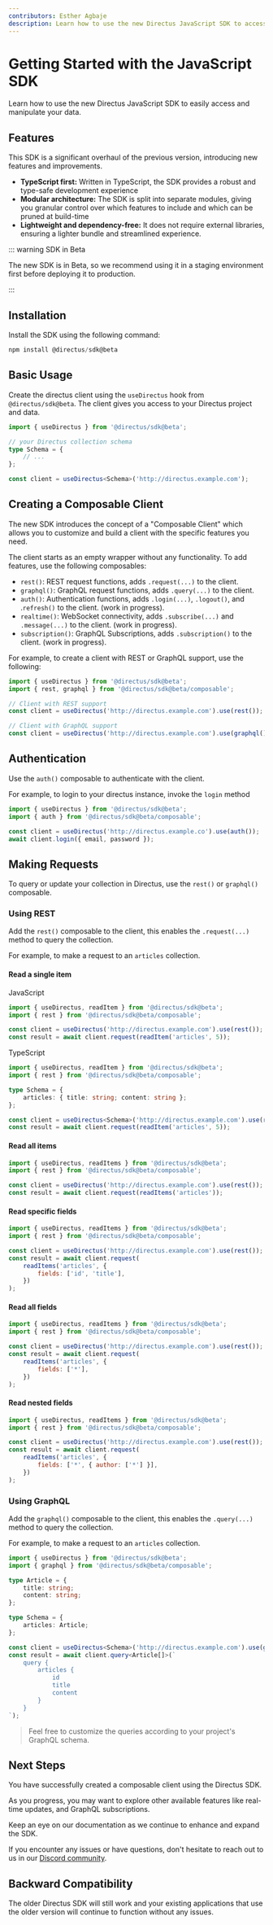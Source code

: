 ```yaml
---
contributors: Esther Agbaje
description: Learn how to use the new Directus JavaScript SDK to access your data.
---
```


# Getting Started with the JavaScript SDK

Learn how to use the new Directus JavaScript SDK to easily access and manipulate your data.

## Features

This SDK is a significant overhaul of the previous version, introducing new features and improvements.

- **TypeScript first:** Written in TypeScript, the SDK provides a robust and type-safe development experience
- **Modular architecture:** The SDK is split into separate modules, giving you granular control over which features to
  include and which can be pruned at build-time
- **Lightweight and dependency-free:** It does not require external libraries, ensuring a lighter bundle and streamlined
  experience.

::: warning SDK in Beta

The new SDK is in Beta, so we recommend using it in a staging environment first before deploying it to production.

:::

## Installation

Install the SDK using the following command:

```js
npm install @directus/sdk@beta
```

## Basic Usage

Create the directus client using the `useDirectus` hook from `@directus/sdk@beta`. The client gives you access to your
Directus project and data.

```ts
import { useDirectus } from '@directus/sdk@beta';

// your Directus collection schema
type Schema = {
	// ...
};

const client = useDirectus<Schema>('http://directus.example.com');
```

## Creating a Composable Client

The new SDK introduces the concept of a "Composable Client" which allows you to customize and build a client with the
specific features you need.

The client starts as an empty wrapper without any functionality. To add features, use the following composables:

- `rest()`: REST request functions, adds `.request(...)` to the client.
- `graphql()`: GraphQL request functions, adds `.query(...)` to the client.
- `auth()`: Authentication functions, adds `.login(...)`, `.logout()`, and .`refresh()` to the client. (work in
  progress).
- `realtime()`: WebSocket connectivity, adds `.subscribe(...)` and `.message(...)` to the client. (work in progress).
- `subscription()`: GraphQL Subscriptions, adds `.subscription()` to the client. (work in progress).

For example, to create a client with REST or GraphQL support, use the following:

```js
import { useDirectus } from '@directus/sdk@beta';
import { rest, graphql } from '@directus/sdk@beta/composable';

// Client with REST support
const client = useDirectus('http://directus.example.com').use(rest());

// Client with GraphQL support
const client = useDirectus('http://directus.example.com').use(graphql());
```

## Authentication

Use the `auth()` composable to authenticate with the client.

For example, to login to your directus instance, invoke the `login` method

```js
import { useDirectus } from '@directus/sdk@beta';
import { auth } from '@directus/sdk@beta/composable';

const client = useDirectus('http://directus.example.co').use(auth());
await client.login({ email, password });
```

## Making Requests

To query or update your collection in Directus, use the `rest()` or `graphql()` composable.

### Using REST

Add the `rest()` composable to the client, this enables the `.request(...)` method to query the collection.

For example, to make a request to an `articles` collection.

#### Read a single item

JavaScript

```js
import { useDirectus, readItem } from '@directus/sdk@beta';
import { rest } from '@directus/sdk@beta/composable';

const client = useDirectus('http://directus.example.com').use(rest());
const result = await client.request(readItem('articles', 5));
```

TypeScript

```ts
import { useDirectus, readItem } from '@directus/sdk@beta';
import { rest } from '@directus/sdk@beta/composable';

type Schema = {
	articles: { title: string; content: string };
};

const client = useDirectus<Schema>('http://directus.example.com').use(rest());
const result = await client.request(readItem('articles', 5));
```

#### Read all items

```js
import { useDirectus, readItems } from '@directus/sdk@beta';
import { rest } from '@directus/sdk@beta/composable';

const client = useDirectus('http://directus.example.com').use(rest());
const result = await client.request(readItems('articles'));
```

#### Read specific fields

```js
import { useDirectus, readItems } from '@directus/sdk@beta';
import { rest } from '@directus/sdk@beta/composable';

const client = useDirectus('http://directus.example.com').use(rest());
const result = await client.request(
	readItems('articles', {
		fields: ['id', 'title'],
	})
);
```

#### Read all fields

```js
import { useDirectus, readItems } from '@directus/sdk@beta';
import { rest } from '@directus/sdk@beta/composable';

const client = useDirectus('http://directus.example.com').use(rest());
const result = await client.request(
	readItems('articles', {
		fields: ['*'],
	})
);
```

#### Read nested fields

```js
import { useDirectus, readItems } from '@directus/sdk@beta';
import { rest } from '@directus/sdk@beta/composable';

const client = useDirectus('http://directus.example.com').use(rest());
const result = await client.request(
	readItems('articles', {
		fields: ['*', { author: ['*'] }],
	})
);
```

### Using GraphQL

Add the `graphql()` composable to the client, this enables the `.query(...)` method to query the collection.

For example, to make a request to an `articles` collection.

```ts
import { useDirectus } from '@directus/sdk@beta';
import { graphql } from '@directus/sdk@beta/composable';

type Article = {
	title: string;
	content: string;
};

type Schema = {
	articles: Article;
};

const client = useDirectus<Schema>('http://directus.example.com').use(graphql());
const result = await client.query<Article[]>(`
    query {
        articles {
            id
            title
            content
        }
    }
`);
```

> Feel free to customize the queries according to your project's GraphQL schema.

## Next Steps

You have successfully created a composable client using the Directus SDK.

As you progress, you may want to explore other available features like real-time updates, and GraphQL subscriptions.

Keep an eye on our documentation as we continue to enhance and expand the SDK.

If you encounter any issues or have questions, don't hesitate to reach out to us in our
[Discord community](https://directus.chat/).

## Backward Compatibility

The older Directus SDK will still work and your existing applications that use the older version will continue to
function without any issues.
